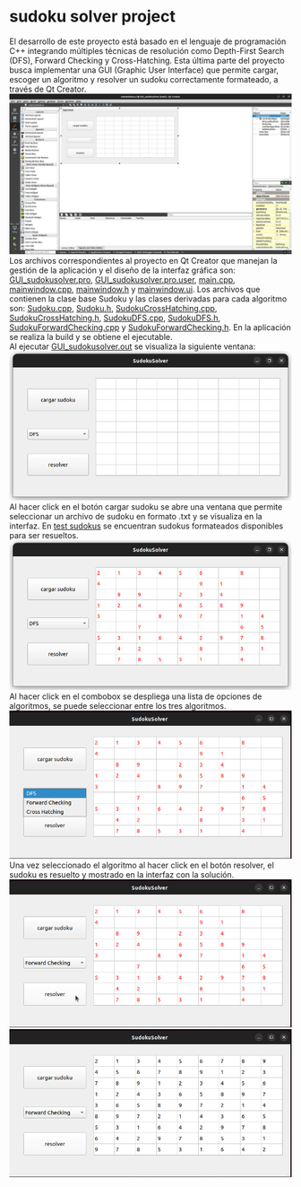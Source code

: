 # sudoku solver project
El desarrollo de este proyecto está basado en el lenguaje de programación C++ integrando múltiples técnicas de resolución como Depth-First Search (DFS), Forward Checking y Cross-Hatching. Esta última parte del proyecto busca implementar una GUI (Graphic User Interface) que permite cargar, escoger un algoritmo y resolver un sudoku correctamente formateado, a través de Qt Creator.  
![Imagen del proyecto en Qt Creator](images/qtcreatorwindow.png)  
Los archivos correspondientes al proyecto en Qt Creator que manejan la gestión de la aplicación y el diseño de la interfaz gráfica son: [GUI_sudokusolver.pro](GUI_sudokusolver.pro), [GUI_sudokusolver.pro.user](GUI_sudokusolver.pro.user), [main.cpp](main.cpp), [mainwindow.cpp](mainwindow.cpp), [mainwindow.h](mainwindow.h) y [mainwindow.ui](mainwindow.ui). Los archivos que contienen la clase base Sudoku y las clases derivadas para cada algoritmo son: [Sudoku.cpp](Sudoku.cpp), [Sudoku.h](Sudoku.h), [SudokuCrossHatching.cpp](SudokuCrossHatching.cpp), [SudokuCrossHatching.h](SudokuCrossHatching.h), [SudokuDFS.cpp](SudokuDFS.cpp), [SudokuDFS.h](SudokuDFS.h), [SudokuForwardChecking.cpp](SudokuForwardChecking.cpp) y [SudokuForwardChecking.h](SudokuForwardChecking.h).
En la aplicación se realiza la build y se obtiene el ejecutable.  
Al ejecutar [GUI_sudokusolver.out](GUI_sudokusolver.out) se visualiza la siguiente ventana:
![Ventana principal del programa](images/mainwindows.png)  
Al hacer click en el botón cargar sudoku se abre una ventana que permite seleccionar un archivo de sudoku en formato .txt y se visualiza en la interfaz. En [test sudokus](test%20sudokus) se encuentran sudokus formateados disponibles para ser resueltos.  
![Carga de sudoku en la interfaz](images/loadsudoku.png)  
Al hacer click en el combobox se despliega una lista de opciones de algoritmos, se puede seleccionar entre los tres algoritmos.  
![Algoritmos disponibles](images/selectedalgorithm.png)  
Una vez seleccionado el algoritmo al hacer click en el botón resolver, el sudoku es resuelto y mostrado en la interfaz con la solución.  
![Botón de resolver](images/solvebutton.png)  
![Sudoku resuelto en la interfaz](images/solvedsudoku.png)  

